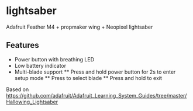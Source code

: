 # lightsaber

Adafruit Feather M4 + propmaker wing + Neopixel lightsaber

## Features
* Power button with breathing LED
* Low battery indicator
* Multi-blade support
** Press and hold power button for 2s to enter setup mode
** Press to select blade
** Press and hold to exit

Based on https://github.com/adafruit/Adafruit_Learning_System_Guides/tree/master/Hallowing_Lightsaber
